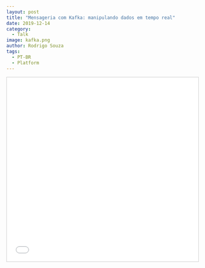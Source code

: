 ```yaml
---
layout: post
title: "Mensageria com Kafka: manipulando dados em tempo real"
date: 2019-12-14
category:
  - Talk
image: kafka.png
author: Rodrigo Souza
tags:
  - PT-BR
  - Platform
---
```

<iframe src="//www.slideshare.net/slideshow/embed_code/key/2DA7gMas3bx2K1" width="595" height="485" frameborder="0" marginwidth="0" marginheight="0" scrolling="no" style="border:1px solid #CCC; border-width:1px; margin-bottom:5px; max-width: 100%;" allowfullscreen> </iframe>